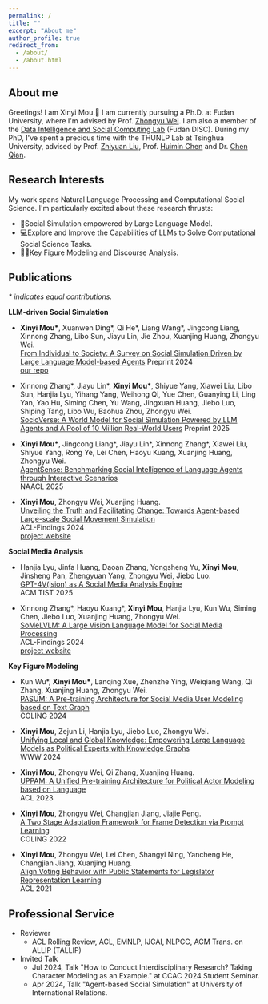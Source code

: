 ```yaml
---
permalink: /
title: ""
excerpt: "About me"
author_profile: true
redirect_from: 
  - /about/
  - /about.html
---
```

About me
------
Greetings! I am Xinyi Mou.🤡 I am currently pursuing a Ph.D. at Fudan University, where I'm advised by Prof. [Zhongyu Wei](http://www.fudan-disc.com/people/zywei). I am also a member of the [Data Intelligence and Social Computing Lab](http://fudan-disc.com/) (Fudan DISC). During my PhD, I've spent a precious time with the THUNLP Lab at Tsinghua University, advised by Prof. [Zhiyuan Liu](https://nlp.csai.tsinghua.edu.cn/~lzy/), Prof. [Huimin Chen](https://nlp.csai.tsinghua.edu.cn/~chm/) and Dr. [Chen Qian](https://qianc62.github.io/).


Research Interests
------
My work spans Natural Language Processing and Computational Social Science. I'm particularly excited about these research thrusts:
- 🤖Social Simulation empowered by Large Language Model.
- 💻Explore and Improve the Capabilities of LLMs to Solve Computational Social Science Tasks.
- 👩‍⚖️Key Figure Modeling and Discourse Analysis.



Publications
------
*\* indicates equal contributions.*  

**LLM-driven Social Simulation**

- **Xinyi Mou\***, Xuanwen Ding\*, Qi He\*, Liang Wang\*, Jingcong Liang, Xinnong Zhang, Libo Sun, Jiayu Lin, Jie Zhou, Xuanjing Huang, Zhongyu Wei.  
[From Individual to Society: A Survey on Social Simulation Driven by Large Language Model-based Agents](https://arxiv.org/pdf/2412.03563)
Preprint 2024  
[our repo](https://github.com/fudandisc/socialagent)

- Xinnong Zhang\*, Jiayu Lin\*, **Xinyi Mou\***, Shiyue Yang, Xiawei Liu, Libo Sun, Hanjia Lyu, Yihang Yang, Weihong Qi, Yue Chen, Guanying Li, Ling Yan, Yao Hu, Siming Chen, Yu Wang, Jingxuan Huang, Jiebo Luo, Shiping Tang, Libo Wu, Baohua Zhou, Zhongyu Wei.  
[SocioVerse: A World Model for Social Simulation Powered by LLM Agents and A Pool of 10 Million Real-World Users](https://arxiv.org/pdf/2504.10157)
Preprint 2025

- **Xinyi Mou\***, Jingcong Liang\*, Jiayu Lin\*, Xinnong Zhang\*, Xiawei Liu, Shiyue Yang, Rong Ye, Lei Chen, Haoyu Kuang, Xuanjing Huang, Zhongyu Wei.  
[AgentSense: Benchmarking Social Intelligence of Language Agents through Interactive Scenarios](https://arxiv.org/abs/2410.19346)  
NAACL 2025

- **Xinyi Mou**, Zhongyu Wei, Xuanjing Huang.   
[Unveiling the Truth and Facilitating Change: Towards Agent-based Large-scale Social Movement Simulation](https://arxiv.org/abs/2402.16333)   
ACL-Findings 2024  
[project website](https://xymou.github.io/social_simulation/)


**Social Media Analysis**
- Hanjia Lyu, Jinfa Huang, Daoan Zhang, Yongsheng Yu, **Xinyi Mou**, Jinsheng Pan, Zhengyuan Yang, Zhongyu Wei, Jiebo Luo.  
[GPT-4V(ision) as A Social Media Analysis Engine](https://arxiv.org/abs/2311.07547)  
ACM TIST 2025

- Xinnong Zhang\*, Haoyu Kuang\*, **Xinyi Mou**, Hanjia Lyu, Kun Wu, Siming Chen, Jiebo Luo, Xuanjing Huang, Zhongyu Wei.  
[SoMeLVLM: A Large Vision Language Model for Social Media Processing](https://arxiv.org/abs/2402.13022)   
ACL-Findings 2024   
[project website](https://somelvlm.github.io/)


**Key Figure Modeling**
- Kun Wu\*, **Xinyi Mou\***, Lanqing Xue, Zhenzhe Ying, Weiqiang Wang, Qi Zhang, Xuanjing Huang, Zhongyu Wei.  
[PASUM: A Pre-training Architecture for Social Media User Modeling based on Text Graph](https://aclanthology.org/2024.lrec-main.1107/)  
COLING 2024  

- **Xinyi Mou**, Zejun Li, Hanjia Lyu, Jiebo Luo, Zhongyu Wei.  
[Unifying Local and Global Knowledge: Empowering Large Language Models as Political Experts with Knowledge Graphs](https://dl.acm.org/doi/10.1145/3589334.3645616)  
WWW 2024

- **Xinyi Mou**, Zhongyu Wei, Qi Zhang, Xuanjing Huang.  
[UPPAM: A Unified Pre-training Architecture for Political Actor Modeling based on Language](https://aclanthology.org/2023.acl-long.670/)  
ACL 2023
- **Xinyi Mou**, Zhongyu Wei, Changjian Jiang, Jiajie Peng.  
[A Two Stage Adaptation Framework for Frame Detection via Prompt Learning](https://aclanthology.org/2022.coling-1.263/)  
COLING 2022
- **Xinyi Mou**, Zhongyu Wei, Lei Chen, Shangyi Ning, Yancheng He, Changjian Jiang, Xuanjing Huang.  
[Align Voting Behavior with Public Statements for Legislator Representation Learning](https://aclanthology.org/2021.acl-long.99/)  
ACL 2021


Professional Service
------
- Reviewer
  - ACL Rolling Review, ACL, EMNLP, IJCAI, NLPCC, ACM Trans. on ALLIP (TALLIP)
- Invited Talk
  - Jul 2024, Talk "How to Conduct Interdisciplinary Research? Taking Character Modeling as an Example." at CCAC 2024 Student Seminar.
  - Apr 2024, Talk "Agent-based Social Simulation" at University of International Relations.

